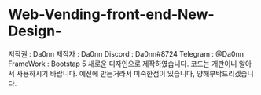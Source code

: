 # Web-Vending-front-end-New-Design-
저작권 : Da0nn
제작자 : Da0nn
Discord : Da0nn#8724
Telegram : @Da0nn
FrameWork : Bootstap 5
새로운 디자인으로 제작하였습니다.
코드는 개판이니 알아서 사용하시기 바랍니다.
예전에 만든거라서 미숙한점이 있습니다, 양해부탁드리겠습니다.
